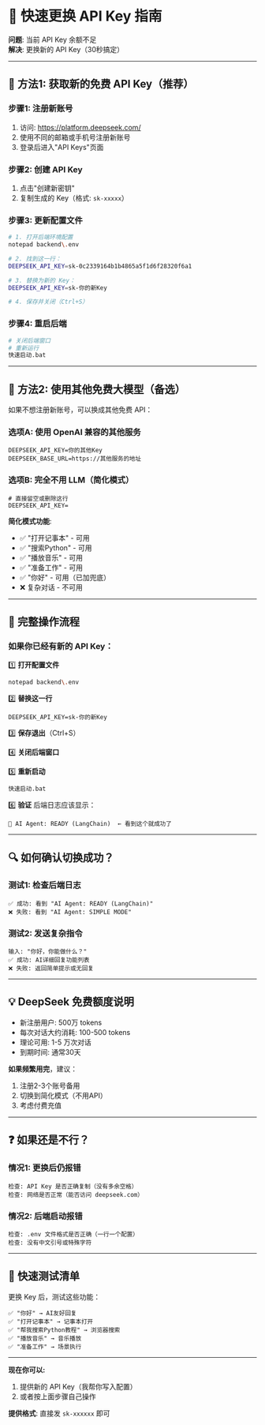 # 🔑 快速更换 API Key 指南

**问题**: 当前 API Key 余额不足  
**解决**: 更换新的 API Key（30秒搞定）

---

## 🚀 方法1: 获取新的免费 API Key（推荐）

### 步骤1: 注册新账号
1. 访问: https://platform.deepseek.com/
2. 使用不同的邮箱或手机号注册新账号
3. 登录后进入"API Keys"页面

### 步骤2: 创建 API Key
1. 点击"创建新密钥"
2. 复制生成的 Key（格式: `sk-xxxxx`）

### 步骤3: 更新配置文件
```bash
# 1. 打开后端环境配置
notepad backend\.env

# 2. 找到这一行：
DEEPSEEK_API_KEY=sk-0c2339164b1b4865a5f1d6f28320f6a1

# 3. 替换为新的 Key：
DEEPSEEK_API_KEY=sk-你的新Key

# 4. 保存并关闭（Ctrl+S）
```

### 步骤4: 重启后端
```bash
# 关闭后端窗口
# 重新运行
快速启动.bat
```

---

## 🎯 方法2: 使用其他免费大模型（备选）

如果不想注册新账号，可以换成其他免费 API：

### 选项A: 使用 OpenAI 兼容的其他服务
```env
DEEPSEEK_API_KEY=你的其他Key
DEEPSEEK_BASE_URL=https://其他服务的地址
```

### 选项B: 完全不用 LLM（简化模式）
```env
# 直接留空或删除这行
DEEPSEEK_API_KEY=
```

**简化模式功能**:
- ✅ "打开记事本" - 可用
- ✅ "搜索Python" - 可用  
- ✅ "播放音乐" - 可用
- ✅ "准备工作" - 可用
- ✅ "你好" - 可用（已加兜底）
- ❌ 复杂对话 - 不可用

---

## 📝 完整操作流程

### 如果你已经有新的 API Key：

1️⃣ **打开配置文件**
```bash
notepad backend\.env
```

2️⃣ **替换这一行**
```env
DEEPSEEK_API_KEY=sk-你的新Key
```

3️⃣ **保存退出**（Ctrl+S）

4️⃣ **关闭后端窗口**

5️⃣ **重新启动**
```bash
快速启动.bat
```

6️⃣ **验证**
后端日志应该显示：
```
🤖 AI Agent: READY (LangChain)  ← 看到这个就成功了
```

---

## 🔍 如何确认切换成功？

### 测试1: 检查后端日志
```
✅ 成功: 看到 "AI Agent: READY (LangChain)"
❌ 失败: 看到 "AI Agent: SIMPLE MODE"
```

### 测试2: 发送复杂指令
```
输入: "你好，你能做什么？"
✅ 成功: AI详细回复功能列表
❌ 失败: 返回简单提示或无回复
```

---

## 💡 DeepSeek 免费额度说明

- 新注册用户: 500万 tokens
- 每次对话大约消耗: 100-500 tokens
- 理论可用: 1-5 万次对话
- 到期时间: 通常30天

**如果频繁用完**，建议：
1. 注册2-3个账号备用
2. 切换到简化模式（不用API）
3. 考虑付费充值

---

## ❓ 如果还是不行？

### 情况1: 更换后仍报错
```
检查: API Key 是否正确复制（没有多余空格）
检查: 网络是否正常（能否访问 deepseek.com）
```

### 情况2: 后端启动报错
```
检查: .env 文件格式是否正确（一行一个配置）
检查: 没有中文引号或特殊字符
```

---

## 🎉 快速测试清单

更换 Key 后，测试这些功能：

```
✅ "你好" → AI友好回复
✅ "打开记事本" → 记事本打开
✅ "帮我搜索Python教程" → 浏览器搜索
✅ "播放音乐" → 音乐播放
✅ "准备工作" → 场景执行
```

---

**现在你可以:**
1. 提供新的 API Key（我帮你写入配置）
2. 或者按上面步骤自己操作

**提供格式**: 直接发 `sk-xxxxxx` 即可

